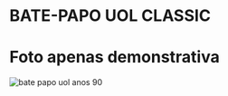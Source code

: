 # BATE-PAPO UOL CLASSIC

<h1> Foto apenas demonstrativa </h1>
<img class="box-filme" src="https://miro.medium.com/max/512/1*Lj9Srg04NAenOUb6jsvhUQ.jpeg" alt="bate papo uol anos 90"/>
